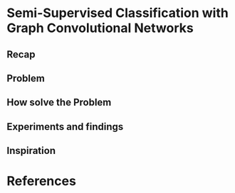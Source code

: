 # Semi-Supervised Classification with Graph Convolutional Networks

## Recap 

## Problem 

## How solve the Problem

## Experiments and findings

## Inspiration 

# References 
